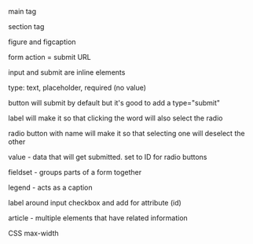 main tag

section tag

figure and figcaption

form action = submit URL

input and submit are inline elements

type: text, placeholder, required (no value)

button will submit by default but it's good to add a type="submit"

label will make it so that clicking the word will also select the radio

radio button with name will make it so that selecting one will deselect the other

value - data that will get submitted. set to ID for radio buttons

fieldset - groups parts of a form together

legend - acts as a caption

label around input checkbox and add for attribute (id)

article - multiple elements that have related information


CSS
max-width
